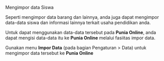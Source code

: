 Mengimpor data Siswa

Seperti mengimpor data barang dan lainnya, anda juga dapat mengimpor data-data siswa dan informasi lainnya terkait usaha pendidikan anda.

Untuk dapat menggunakan data-data tersebut pada **Punia Online**, anda dapat mengisi data-data itu ke **Punia Online** melalui fasiitas impor data.

Gunakan menu **Impor Data** (pada bagian Pengaturan > Data) untuk mengimpor data tersebut ke **Punia Online**

<!-- Watch this video to get started: https://www.youtube.com/watch?v=Ta2Xx3QoK3E -->
